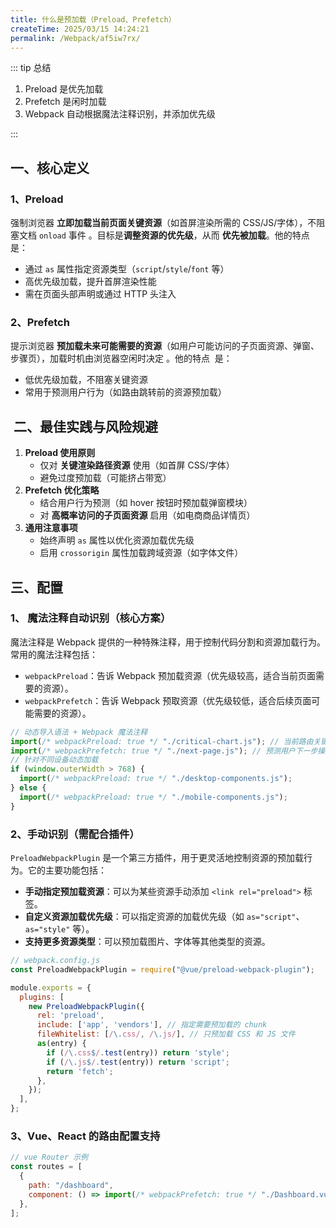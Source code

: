 ```yaml
---
title: 什么是预加载（Preload、Prefetch）
createTime: 2025/03/15 14:24:21
permalink: /Webpack/af5iw7rx/
---
```


::: tip 总结

1. Preload‌ 是优先加载
2. Prefetch‌ 是闲时加载
3. Webpack 自动根据魔法注释识别，并添加优先级

:::

## 一、核心定义

### 1、Preload‌

强制浏览器 ‌**立即加载当前页面关键资源**‌（如首屏渲染所需的 CSS/JS/字体），不阻塞文档 `onload` 事件 ‌。目标是**调整资源的优先级**，从而 **优先被加载**。他的特点 ‌ 是：

- 通过 `as` 属性指定资源类型（`script`/`style`/`font` 等）‌
- 高优先级加载，提升首屏渲染性能 ‌
- 需在页面头部声明或通过 HTTP 头注入 ‌

### 2、Prefetch‌

提示浏览器 ‌**预加载未来可能需要的资源**‌（如用户可能访问的子页面资源、弹窗、步骤页），加载时机由浏览器空闲时决定 ‌。他的特点 ‌ 是：

- 低优先级加载，不阻塞关键资源 ‌
- 常用于预测用户行为（如路由跳转前的资源预加载）‌

## ‌ 二、最佳实践与风险规避

1. ‌**Preload 使用原则**‌
   - 仅对 ‌**关键渲染路径资源**‌ 使用（如首屏 CSS/字体）‌
   - 避免过度预加载（可能挤占带宽）‌
2. ‌**Prefetch 优化策略**‌
   - 结合用户行为预测（如 hover 按钮时预加载弹窗模块）‌
   - 对 ‌**高概率访问的子页面资源**‌ 启用（如电商商品详情页）‌
3. ‌**通用注意事项**‌
   - 始终声明 `as` 属性以优化资源加载优先级 ‌
   - 启用 `crossorigin` 属性加载跨域资源（如字体文件）‌

## 三、配置

### 1、‌ 魔法注释自动识别（核心方案）

魔法注释是 Webpack 提供的一种特殊注释，用于控制代码分割和资源加载行为。常用的魔法注释包括：

- `webpackPreload`：告诉 Webpack 预加载资源（优先级较高，适合当前页面需要的资源）。
- `webpackPrefetch`：告诉 Webpack 预取资源（优先级较低，适合后续页面可能需要的资源）。

```js
// 动态导入语法 + Webpack 魔法注释
import(/* webpackPreload: true */ "./critical-chart.js"); // 当前路由关键组件
import(/* webpackPrefetch: true */ "./next-page.js"); // 预测用户下一步操作
// 针对不同设备动态加载
if (window.outerWidth > 768) {
  import(/* webpackPreload: true */ "./desktop-components.js");
} else {
  import(/* webpackPreload: true */ "./mobile-components.js");
}
```

### 2、手动识别（需配合插件）

`PreloadWebpackPlugin` 是一个第三方插件，用于更灵活地控制资源的预加载行为。它的主要功能包括：

- **手动指定预加载资源**：可以为某些资源手动添加 `<link rel="preload">` 标签。
- **自定义资源加载优先级**：可以指定资源的加载优先级（如 `as="script"`、`as="style"` 等）。
- **支持更多资源类型**：可以预加载图片、字体等其他类型的资源。

```js
// webpack.config.js
const PreloadWebpackPlugin = require("@vue/preload-webpack-plugin");

module.exports = {
  plugins: [
    new PreloadWebpackPlugin({
      rel: 'preload',
      include: ['app', 'vendors'], // 指定需要预加载的 chunk
      fileWhitelist: [/\.css/, /\.js/], // 只预加载 CSS 和 JS 文件
      as(entry) {
        if (/\.css$/.test(entry)) return 'style';
        if (/\.js$/.test(entry)) return 'script';
        return 'fetch';
      },
    });
  ],
};

```

### 3、Vue、React 的路由配置支持

```js
// vue Router 示例
const routes = [
  {
    path: "/dashboard",
    component: () => import(/* webpackPrefetch: true */ "./Dashboard.vue"),
  },
];
```
